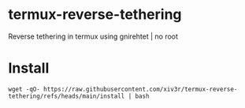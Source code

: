 # termux-reverse-tethering
Reverse tethering in termux using gnirehtet | no root

# Install
```
wget -qO- https://raw.githubusercontent.com/xiv3r/termux-reverse-tethering/refs/heads/main/install | bash
```
